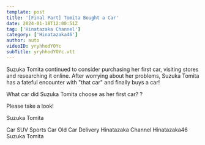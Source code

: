 ```yaml
---
template: post
title: '[Final Part] Tomita Bought a Car'
date: 2024-01-18T12:00:51Z
tag: ['Hinatazaka Channel']
category: ['Hinatazaka46']
author: auto 
videoID: yryhhodYOYc
subTitle: yryhhodYOYc.vtt
---
```

Suzuka Tomita continued to consider purchasing her first car, visiting stores and researching it online.
After worrying about her problems, Suzuka Tomita has a fateful encounter with "that car" and finally buys a car!

What car did Suzuka Tomita choose as her first car? ?

Please take a look!

<Appearance>
Suzuka Tomita

Car SUV Sports Car Old Car Delivery Hinatazaka Channel Hinatazaka46 Suzuka Tomita